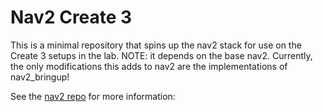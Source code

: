 # Nav2 Create 3
This is a minimal repository that spins up the nav2 stack for use on the Create 3 setups in the lab. NOTE: it depends on the base nav2. Currently, the only modifications this adds to nav2 are the implementations of nav2_bringup!

See the [nav2 repo](https://github.com/ros-navigation/navigation2) for more information: 
